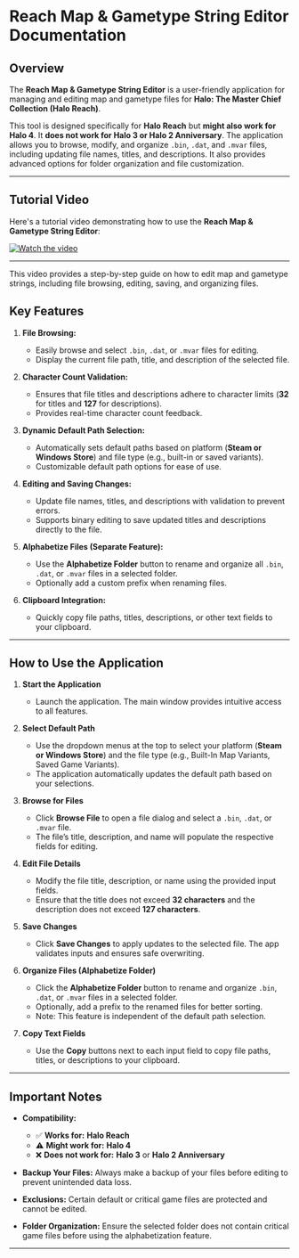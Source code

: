 # Reach Map & Gametype String Editor Documentation

## Overview
The **Reach Map & Gametype String Editor** is a user-friendly application for managing and editing map and gametype files for **Halo: The Master Chief Collection (Halo Reach)**. 

This tool is designed specifically for **Halo Reach** but **might also work for Halo 4**. It **does not work for Halo 3 or Halo 2 Anniversary**. The application allows you to browse, modify, and organize `.bin`, `.dat`, and `.mvar` files, including updating file names, titles, and descriptions. It also provides advanced options for folder organization and file customization.

---

## Tutorial Video

Here's a tutorial video demonstrating how to use the **Reach Map & Gametype String Editor**:

[![Watch the video](https://img.youtube.com/vi/ddvKpaqy7O4/0.jpg)](https://youtu.be/ddvKpaqy7O4?si=NhH23lSZUtWSRxB-)

---

This video provides a step-by-step guide on how to edit map and gametype strings, including file browsing, editing, saving, and organizing files.

## Key Features

1. **File Browsing:**  
   - Easily browse and select `.bin`, `.dat`, or `.mvar` files for editing.  
   - Display the current file path, title, and description of the selected file.

2. **Character Count Validation:**  
   - Ensures that file titles and descriptions adhere to character limits (**32** for titles and **127** for descriptions).  
   - Provides real-time character count feedback.

3. **Dynamic Default Path Selection:**  
   - Automatically sets default paths based on platform (**Steam or Windows Store**) and file type (e.g., built-in or saved variants).  
   - Customizable default path options for ease of use.

4. **Editing and Saving Changes:**  
   - Update file names, titles, and descriptions with validation to prevent errors.  
   - Supports binary editing to save updated titles and descriptions directly to the file.

5. **Alphabetize Files (Separate Feature):**  
   - Use the **Alphabetize Folder** button to rename and organize all `.bin`, `.dat`, or `.mvar` files in a selected folder.  
   - Optionally add a custom prefix when renaming files.

6. **Clipboard Integration:**  
   - Quickly copy file paths, titles, descriptions, or other text fields to your clipboard.

---

## How to Use the Application

1. **Start the Application**  
   - Launch the application. The main window provides intuitive access to all features.

2. **Select Default Path**  
   - Use the dropdown menus at the top to select your platform (**Steam or Windows Store**) and the file type (e.g., Built-In Map Variants, Saved Game Variants).  
   - The application automatically updates the default path based on your selections.

3. **Browse for Files**  
   - Click **Browse File** to open a file dialog and select a `.bin`, `.dat`, or `.mvar` file.  
   - The file’s title, description, and name will populate the respective fields for editing.

4. **Edit File Details**  
   - Modify the file title, description, or name using the provided input fields.  
   - Ensure that the title does not exceed **32 characters** and the description does not exceed **127 characters**.

5. **Save Changes**  
   - Click **Save Changes** to apply updates to the selected file. The app validates inputs and ensures safe overwriting.

6. **Organize Files (Alphabetize Folder)**  
   - Click the **Alphabetize Folder** button to rename and organize `.bin`, `.dat`, or `.mvar` files in a selected folder.  
   - Optionally, add a prefix to the renamed files for better sorting.  
   - Note: This feature is independent of the default path selection.

7. **Copy Text Fields**  
   - Use the **Copy** buttons next to each input field to copy file paths, titles, or descriptions to your clipboard.

---

## Important Notes

- **Compatibility:**  
  - ✅ **Works for:** **Halo Reach**  
  - ⚠️ **Might work for:** **Halo 4**  
  - ❌ **Does not work for:** **Halo 3** or **Halo 2 Anniversary**  

- **Backup Your Files:** Always make a backup of your files before editing to prevent unintended data loss.  
- **Exclusions:** Certain default or critical game files are protected and cannot be edited.  
- **Folder Organization:** Ensure the selected folder does not contain critical game files before using the alphabetization feature.  

---
